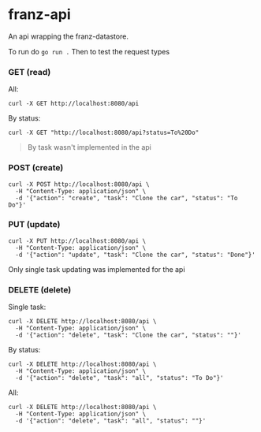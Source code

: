 # franz-api

An api wrapping the franz-datastore.

To run do `go run .`
Then to test the request types

### **GET** (read)
All:
```shell
curl -X GET http://localhost:8080/api
```
By status: 
```shell
curl -X GET "http://localhost:8080/api?status=To%20Do"
```
> By task wasn't implemented in the api

### **POST** (create)
```shell
curl -X POST http://localhost:8080/api \
  -H "Content-Type: application/json" \
  -d '{"action": "create", "task": "Clone the car", "status": "To Do"}'
```

### **PUT** (update)
```shell
curl -X PUT http://localhost:8080/api \
  -H "Content-Type: application/json" \
  -d '{"action": "update", "task": "Clone the car", "status": "Done"}'
```
Only single task updating was implemented for the api

### **DELETE** (delete)
Single task:
```shell
curl -X DELETE http://localhost:8080/api \
  -H "Content-Type: application/json" \
  -d '{"action": "delete", "task": "Clone the car", "status": ""}'
```
By status:
```shell
curl -X DELETE http://localhost:8080/api \
  -H "Content-Type: application/json" \
  -d '{"action": "delete", "task": "all", "status": "To Do"}'
```
All:
```shell
curl -X DELETE http://localhost:8080/api \
  -H "Content-Type: application/json" \
  -d '{"action": "delete", "task": "all", "status": ""}'
```